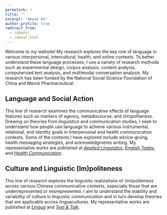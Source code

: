 ```yaml
---
permalink: /
title: ""
excerpt: "About me"
author_profile: true
redirect_from: 
  - /about/
  - /about.html
---
```


Welcome to my website! My research explores the key role of language in various interpersonal, intercultural, health, and online contexts. To better understand these language processes, I use a variety of research methods such as experimental design, corpus analysis, content analysis, computerized text analysis, and multimodal conversation analysis. My research has been funded by the National Social Science Foundation of China and Merck Pharmaceutical.


Language and Social Action
-----

This line of research examines the communicative effects of language features such as markers of agency, metadiscourse, and (im)politeness. Drawing on theories from linguistics and communication studies, I seek to understand how people use language to achieve various instrumental, relational, and identity goals in interpersonal and health communication contexts. Some of the contexts I have explored include advice-giving, health messaging strategies, and acknowledgments writing. My representative works are published at [_Applied Linguistics_](https://jamesmianjia.github.io/files/Jia_2022_AL.pdf), [_English Today_](https://jamesmianjia.github.io/files/Jia_An_ET.pdf), and [_Health Communication_](https://jamesmianjia.github.io/files/Zhang_Jia_McGlone_HC.pdf).

Culture and Linguistic (Im)politeness
-----

This line of research explores the linguistic realizations of (im)politeness across various Chinese communicative contexts, especially those that are underrepresented or misrepresented. I aim to understand the stability and variability of culture in linguistic communication and in turn develop theories that are applicable across linguacultures. My representative works are published at [_Lingua_](https://jamesmianjia.github.io/files/Jia_Yang_2021_Lingua.pdf) and [_Text & Talk_](https://jamesmianjia.github.io/files/Jia_Yao_2022_TT.pdf).




